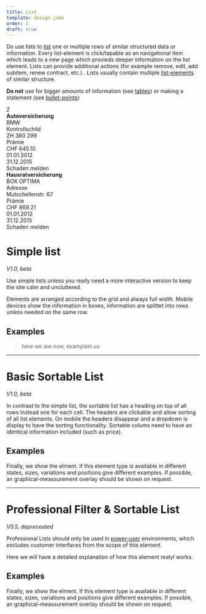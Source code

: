 ```yaml
---
title: List
template: design.jade
order: 2
draft: true
---
```


Do use lists to [list](#) one or multiple rows of similar structured data or information. Every list-element is click/tapable as an navigational item which leads to a new page which provieds deeper information on the list element. Lists can provide additional actions (for example remove, edit, add subitem, renew contract, etc.) . Lists usually contain multiple [list-elements](#listElements) of similar structure.

**Do not** use for bigger amounts of information (see [tables](#tables)) or making a statement (see [bullet-points](#bulletPoints))

<div class="example" >
  <div class="list">
    <div class="list__item">
      <div class="list__item__cell cell cell--title"><i class="cell__icon icon icon--cross"><span class="cell__icon__badge badge">2</span></i>
        <div class="cell__text"><strong>Autoversicherung</strong><br/><span>BMW</span></div>
      </div>
      <div class="list__item__cell cell"><span class="cell__label">Kontrollschild</span><br/><span class="cell__value">ZH 380 299</span></div>
      <div class="list__item__cell cell"><span class="cell__label">Prämie</span><br/><span class="cell__value">CHF 645.10</span></div>
      <div class="list__item__cell cell"><i class="cell__icon icon icon--cross"></i>
        <div class="cell__text"><span>01.01.2012</span><br/><span>31.12.2015</span></div>
      </div>
      <div class="list__item__cell cell cell--action"><a class="cell__action"><span>Schaden melden</span></a></div>
    </div>
    <div class="list__item">
      <div class="list__item__cell cell cell--title"><i class="cell__icon icon icon--home"></i>
        <div class="cell__text"><strong>Hausratversicherung</strong><br/><span>BOX OPTIMA</span></div>
      </div>
      <div class="list__item__cell cell"><span class="cell__label">Adresse</span><br/><span class="cell__value">Mutschellenstr. 67</span></div>
      <div class="list__item__cell cell"><span class="cell__label">Prämie</span><br/><span class="cell__value">CHF 869.21</span></div>
      <div class="list__item__cell cell"><i class="cell__icon icon icon--cross"></i>
        <div class="cell__text"><span>01.01.2012</span><br/><span>31.12.2015</span></div>
      </div>
      <div class="list__item__cell cell cell--action"><a class="cell__action"><span>Schaden melden</span></a></div>
    </div>
  </div>
</div>


# Simple list
*V1.0, beta*

Use simple lists unless you really need a more interactive version to keep the site calm and uncluttered.

Elements are arranged according to the grid and always full width. Mobile devices show the information in boxes, information are splittet into rows unless needed on the same row.

## Examples

>here we are now, examplain us

---
# Basic Sortable List
*V1.0, beta*

In contrast to the simple list, the sortable list has a heading on top of all rows instead one for each cell. The headers are clickable and allow sorting of all list elements. On mobile the headers disappear and a dropdown is display to have the sorting functionality. Sortable colums need to have an identical information included (such as price).

## Examples

Finally, we show the elment. If this element type is available in different states, sizes, variations and positions give different examples. If possible, an graphical-meassurement overlay should be shown on request.

---
# Professional Filter & Sortable List
*V0.5, depreceated*

Professional Lists should only be used in [power-user](#poweruser) environments, which excludes customer interfaces from the scope of this element.

Here we will have a detailed explanation of how this element realyl works.

## Examples

Finally, we show the elment. If this element type is available in different states, sizes, variations and positions give different examples. If possible, an graphical-meassurement overlay should be shown on request.

<!-- Copyright AXA Versicherungen AG 2015 -->
